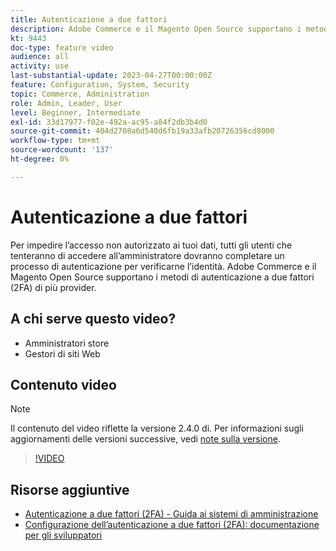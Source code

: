 ```yaml
---
title: Autenticazione a due fattori
description: Adobe Commerce e il Magento Open Source supportano i metodi di autenticazione a due fattori (2FA) di più provider. Scopri in che modo le funzioni di autenticazione a due fattori contribuiscono a proteggere l’amministratore del tuo store.
kt: 9443
doc-type: feature video
audience: all
activity: use
last-substantial-update: 2023-04-27T00:00:00Z
feature: Configuration, System, Security
topic: Commerce, Administration
role: Admin, Leader, User
level: Beginner, Intermediate
exl-id: 33d17977-f02e-492a-ac95-a84f2db3b4d0
source-git-commit: 404d2708a6d540d6fb19a33afb20726356cd8000
workflow-type: tm+mt
source-wordcount: '137'
ht-degree: 0%

---
```


# Autenticazione a due fattori

Per impedire l’accesso non autorizzato ai tuoi dati, tutti gli utenti che tenteranno di accedere all’amministratore dovranno completare un processo di autenticazione per verificarne l’identità. Adobe Commerce e il Magento Open Source supportano i metodi di autenticazione a due fattori (2FA) di più provider.

## A chi serve questo video?

- Amministratori store
- Gestori di siti Web

## Contenuto video

>[!NOTE]
>
>Il contenuto del video riflette la versione 2.4.0 di. Per informazioni sugli aggiornamenti delle versioni successive, vedi [note sulla versione](https://experienceleague.adobe.com/docs/commerce-operations/release/notes/overview.html).

>[!VIDEO](https://video.tv.adobe.com/v/339104?quality=12&learn=on)

## Risorse aggiuntive

- [Autenticazione a due fattori (2FA) - Guida ai sistemi di amministrazione](https://experienceleague.adobe.com/docs/commerce-admin/systems/security/2fa/security-two-factor-authentication.html)
- [Configurazione dell’autenticazione a due fattori (2FA): documentazione per gli sviluppatori](https://developer.adobe.com/commerce/testing/functional-testing-framework/two-factor-authentication/)
